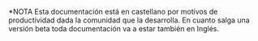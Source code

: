 *NOTA Esta documentación está en castellano por motivos de productividad dada la comunidad que la desarrolla. En cuanto salga una versión beta toda documentación va a estar también en Inglés.

